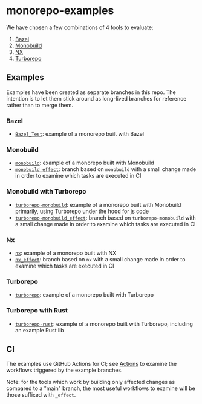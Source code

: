 # monorepo-examples

We have chosen a few combinations of 4 tools to evaluate:

1. [Bazel](https://bazel.build/)
2. [Monobuild](https://github.com/charypar/monobuild)
3. [NX](https://nx.dev/)
4. [Turborepo](https://turborepo.org/)

## Examples

Examples have been created as separate branches in this repo.  The intention is to let them stick around as long-lived branches for reference rather than to merge them.

### Bazel

- [`Bazel_Test`](https://github.com/redbadger/monorepo-examples/tree/Bazel_Test): example of a monorepo built with Bazel

### Monobuild

- [`monobuild`](https://github.com/redbadger/monorepo-examples/tree/monobuild): example of a monorepo built with Monobuild
- [`monobuild_effect`](https://github.com/redbadger/monorepo-examples/tree/monobuild_effect): branch based on `monobuild` with a small change made in order to examine which tasks are executed in CI
  
### Monobuild with Turborepo

- [`turborepo-monobuild`](https://github.com/redbadger/monorepo-examples/tree/turborepo-monobuild): example of a monorepo built with Monobuild primarily, using Turborepo under the hood for js code
- [`turborepo-monobuild_effect`](https://github.com/redbadger/monorepo-examples/tree/turborepo-monobuild_effect): branch based on `turborepo-monobuild` with a small change made in order to examine which tasks are executed in CI

### Nx

- [`nx`](https://github.com/redbadger/monorepo-examples/tree/nx): example of a monorepo built with NX
- [`nx_effect`](https://github.com/redbadger/monorepo-examples/tree/nx_effect): branch based on `nx` with a small change made in order to examine which tasks are executed in CI

### Turborepo

- [`turborepo`](https://github.com/redbadger/monorepo-examples/tree/turborepo): example of a monorepo built with Turborepo

### Turborepo with Rust

- [`turborepo-rust`](https://github.com/redbadger/monorepo-examples/tree/turborepo-rust): example of a monorepo built with Turborepo, including an example Rust lib

## CI

The examples use GitHub Actions for CI; see [Actions](https://github.com/redbadger/monorepo-examples/actions) to examine the workflows triggered by the example branches.

Note: for the tools which work by building only affected changes as compared to a "main" branch, the most useful workflows to examine will be those suffixed with `_effect`.
